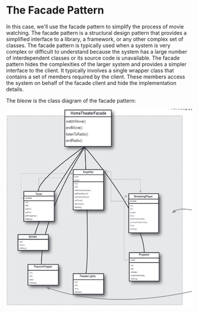 # The Facade Pattern
In this case, we'll use the facade pattern to simplify the process of movie watching.
The facade pattern is a structural design pattern that provides a simplified interface to a library,
a framework, or any other complex set of classes. The facade pattern is typically used when a system
is very complex or difficult to understand because the system has a large number of interdependent
classes or its source code is unavailable. The facade pattern hides the complexities of the larger
system and provides a simpler interface to the client. It typically involves a single wrapper class
that contains a set of members required by the client. These members access the system on behalf of
the facade client and hide the implementation details.

The bleow is the class diagram of the facade pattern:

![](README.assets/20240629205902.png)
